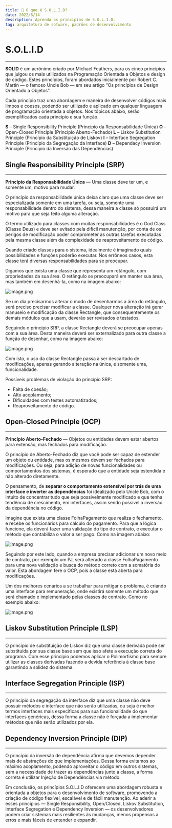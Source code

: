 ```yaml
---
title: 📃 O que é S.O.L.I.D?
date: 2022/6/14
description: Aprenda os principios de S.O.L.I.D.
tag: arquitetura de sofware, padrões de desenvolvimento
---
```


# S.O.L.I.D
<hr>

**SOLID** é um acrônimo criado por Michael Feathers, para os cinco princípios que julgou os mais utilizados na Programação Orientada a Objetos e design de código. Estes princípios, foram abordados inicialmente por Robert C. Martin — o famoso Uncle Bob — em seu artigo “Os princípios de Design Orientado a Objetos”.

Cada princípio traz uma abordagem e maneira de desenvolver códigos mais limpos e coesos, podendo ser utilizado e aplicado em qualquer linguagem de programação orientada a objetos. Nos tópicos abaixo, serão exemplificados cada princípio e sua função.


**S** – Single Responsibility Principle (Princípio da Responsabilidade Única)
**O** – Open-Closed Principle (Princípio Aberto-Fechado)
**L** – Liskov Substitution Principle (Princípio da Substituição de Liskov)
**I** – Interface Segregation Principle (Princípio da Segregação da Interface)
**D** – Dependacy Inversion Principle (Princípio da Inversão das Dependências)



## Single Responsibility Principle (SRP)
<hr>


**Princípio da Responsabilidade Única** — Uma classe deve ter um, e somente um, motivo para mudar.

O princípio da responsabilidade única deixa claro que uma classe deve ser especializada somente em uma tarefa, ou seja, somente uma responsabilidade dentro do sistema, dessa maneira a classe só possuirá um motivo para que seja feito alguma alteração.

O termo utilizado para classes com muitas responsabilidades é o God Class (Classe Deus) e deve ser evitado pela difícil manutenção, por conta de os perigos de modificação poder comprometer as outras tarefas executadas pela mesma classe além da complexidade de reaproveitamento de código.

Quando criado classes para o sistema, idealmente é imaginado quais possibilidades e funções poderão executar. Nos errôneos casos, esta classe terá diversas responsabilidades para se preocupar.

Digamos que exista uma classe que representa um retângulo, com propriedades da sua área. O retângulo se preocupará em manter sua área, mas também em desenhá-la, como na imagem abaixo:


![image.png](/.attachments/image-e6716a03-677e-4d30-be79-015bc6b492a9.png)

Se um dia precisarmos alterar o modo de desenharmos a área do retângulo, será preciso precisar modificar a classe. Qualquer nova alteração irá gerar manuseio e modificação da classe Rectangle, que consequentemente os demais módulos que a usam, deverão ser revisados e testados.

Seguindo o princípio SRP, a classe Rectangle deverá se preocupar apenas com a sua área. Desta maneira deverá ser externalizado para outra classe a função de desenhar, como na imagem abaixo:


![image.png](/.attachments/image-0905a6b9-e77e-4005-929c-7d943ff721ff.png)


Com isto, o uso da classe Rectangle passa a ser descartado de modificações, apenas gerando alteração na única, e somente uma, funcionalidade.

Possíveis problemas de violação do princípio SRP:

- Falta de coesão;
- Alto acoplamento;
- Dificuldades com testes automatizados;
- Reaproveitamento de código.


## Open-Closed Principle (OCP)
<hr>

**Princípio Aberto-Fechado** — Objetos ou entidades devem estar abertos para extensão, mas fechados para modificação.

O princípio de Aberto-Fechado diz que você pode ser capaz de estender um objeto ou entidade, mas os mesmos devem ser fechados para modificações. Ou seja, para adição de novas funcionalidades ou comportamentos dos sistemas, é esperado que a entidade seja estendida e não alterado diretamente.

O pensamento, de **separar o comportamento extensível por trás de uma interface e inverter as dependências** foi idealizado pelo Uncle Bob, com o intuito de concentrar tudo que seja possivelmente modificado e que tenha tendência de crescimento, em interfaces, assim sendo possível a inversão da dependência no código.

Imagine que exista uma classe FolhaPagamento que realiza o fechamento, e recebe os funcionários para cálculo do pagamento. Para que a lógica funcione, ela deverá fazer uma validação do tipo de contrato, e executar o método que contabiliza o valor a ser pago. Como na imagem abaixo:

![image.png](/.attachments/image-ba243273-3744-4c58-917f-62e2e37cc129.png)

Seguindo por este lado, quando a empresa precisar adicionar um novo meio de contrato, por exemplo um PJ, será alterado a classe FolhaPagamento para uma nova validação e busca do método correto com a somatória do valor. Esta abordagem fere o OCP, pois a classe está aberta para modificações.

Um dos melhores cenários a se trabalhar para mitigar o problema, é criando uma interface para remuneração, onde existirá somente um método que será chamado e implementado pelas classes de contrato. Como no exemplo abaixo:

![image.png](/.attachments/image-dc4185fd-3569-418b-b398-501f47752eb4.png)


## Liskov Substitution Principle (LSP)
<hr>

O princípio de substituição de Liskov diz que uma classe derivada pode ser substituída por sua classe base sem que isso afete a execução correta do programa. 
Com esse princípio podemos aplicar o Polimorfismo para sempre utilizar as classes derivadas fazendo a devida referência à classe base garantindo a solidez do sistema.


## Interface Segregation Principle (ISP)
<hr>

O princípio da segregação da interface diz que uma classe não deve possuir métodos e interface que não serão utilizadas, ou seja é melhor termos interfaces mais especificas para sua funcionalidade do que interfaces genéricas, dessa forma a classe não é forçada a implementar métodos que não serão utilizados por ela.

## Dependency Inversion Principle (DIP)
<hr>

O princípio da inversão de dependência afirma que devemos depender mais de abstrações do que implementações. Dessa forma evitamos ao máximo acoplamento, podendo aproveitar o código em outros sistemas, sem a necessidade de trazer as dependências junto a classe, a forma correta é utilizar Injeção de Dependências via método.


Em conclusão, os princípios S.O.L.I.D oferecem uma abordagem robusta e orientada a objetos para o desenvolvimento de software, promovendo a criação de código flexível, escalável e de fácil manutenção. Ao aderir a esses princípios — Single Responsibility, Open/Closed, Liskov Substitution, Interface Segregation e Dependency Inversion — os desenvolvedores podem criar sistemas mais resilientes às mudanças, menos propensos a erros e mais fáceis de entender e expandir.